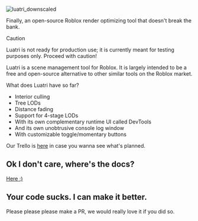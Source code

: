 ![luatri_downscaled](https://github.com/user-attachments/assets/813d0288-dffb-41a6-9bae-f434efaa0d72)

Finally, an open-source Roblox render optimizing tool that doesn't break the bank.


> [!CAUTION]
> Luatri is not ready for production use; it is currently meant for testing purposes only. Proceed with caution!

Luatri is a scene management tool for Roblox. It is largely intended to be a free and open-source alternative to other similar tools on the Roblox market.

What does Luatri have so far?

- Interior culling
- Tree LODs
- Distance fading
- Support for 4-stage LODs
- With its own complementary runtime UI called DevTools
- And its own unobtrusive console log window
- With customizable toggle/momentary buttons

Our Trello is [here](https://trello.com/b/Yaz2aodH/vistools) in case you wanna see what's planned.

## Ok I don't care, where's the docs?

[Here :)](https://opticworks.github.io/)

## Your code sucks. I can make it better.

Please please please make a PR, we would really love it if you did so.

